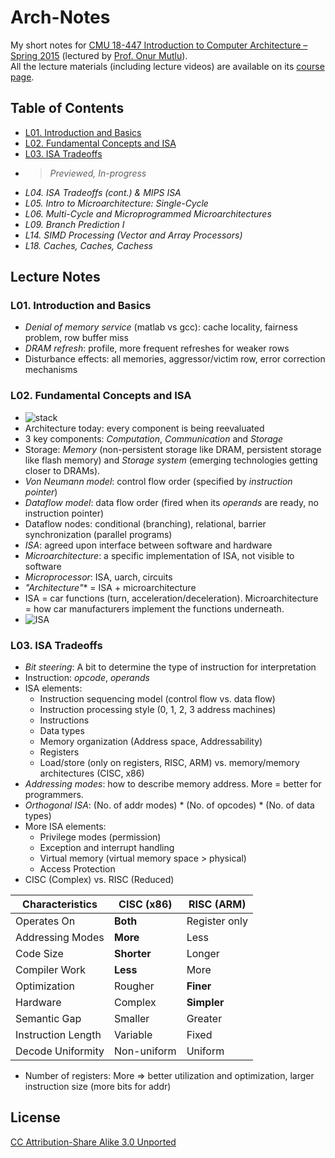 # Arch-Notes
My short notes for [CMU 18-447 Introduction to Computer Architecture – Spring 2015](http://www.ece.cmu.edu/~ece447/s15/doku.php?id=schedule) (lectured by [Prof. Onur Mutlu](http://users.ece.cmu.edu/~omutlu/)).  
All the lecture materials (including lecture videos) are available on its [course page](http://www.ece.cmu.edu/~ece447/s15/doku.php?id=schedule).

## Table of Contents

- [L01. Introduction and Basics](#l01-introduction-and-basics)
- [L02. Fundamental Concepts and ISA ](#l02-fundamental-concepts-and-isa)
- [L03. ISA Tradeoffs](#l03-isa-tradeoffs)
- >*Previewed, In-progress*
- *L04. ISA Tradeoffs (cont.) & MIPS ISA*
- *L05. Intro to Microarchitecture: Single-Cycle*
- *L06. Multi-Cycle and Microprogrammed Microarchitectures*
- *L09. Branch Prediction I*
- *L14. SIMD Processing (Vector and Array Processors)*
- *L18. Caches, Caches, Cachess*

## Lecture Notes

### L01. Introduction and Basics

- *Denial of memory service* (matlab vs gcc): cache locality, fairness problem, row buffer miss
- *DRAM refresh*: profile, more frequent refreshes for weaker rows
- Disturbance effects: all memories, aggressor/victim row, error correction mechanisms

### L02. Fundamental Concepts and ISA

- ![stack](http://i.imgur.com/VLOMeV1.png)
- Architecture today: every component is being reevaluated
- 3 key components: *Computation*, *Communication* and *Storage*
- Storage: *Memory* (non-persistent storage like DRAM, persistent storage like flash memory) and *Storage system* (emerging technologies getting closer to DRAMs).
- *Von Neumann model*: control flow order (specified by *instruction pointer*)
- *Dataflow model*: data flow order (fired when its *operands* are ready, no instruction pointer)
- Dataflow nodes: conditional (branching), relational, barrier synchronization (parallel programs)  
- *ISA*: agreed upon interface between software and hardware
- *Microarchitecture*: a specific implementation of ISA, not visible to software
- *Microprocessor*: ISA, uarch, circuits
- *"Architecture"** = ISA + microarchitecture
- ISA = car functions (turn, acceleration/deceleration). Microarchitecture = how car manufacturers implement the functions underneath.
- ![ISA](http://i.imgur.com/M1TPhNV.png)

### L03. ISA Tradeoffs

- *Bit steering*: A bit to determine the type of instruction for interpretation
- Instruction: *opcode*, *operands*
- ISA elements:
    - Instruction sequencing model (control flow vs. data flow)
    - Instruction processing style (0, 1, 2, 3 address machines)
    - Instructions
    - Data types
    - Memory organization (Address space, Addressability)
    - Registers
    - Load/store (only on registers, RISC, ARM) vs. memory/memory architectures (CISC, x86)
- *Addressing modes*: how to describe memory address. More = better for programmers.
- *Orthogonal ISA*: (No. of addr modes) * (No. of opcodes) * (No. of data types)
- More ISA elements:
    - Privilege modes (permission)
    - Exception and interrupt handling
    - Virtual memory (virtual memory space > physical)
    - Access Protection
- CISC (Complex) vs. RISC (Reduced)

| Characteristics | CISC (x86) | RISC (ARM) |  
| --- | --- | --- |  
| Operates On | **Both** | Register only |  
| Addressing Modes | **More** | Less |  
| Code Size | **Shorter** | Longer |  
| Compiler Work | **Less** | More |  
| Optimization | Rougher | **Finer** |  
| Hardware | Complex | **Simpler** |  
| Semantic Gap | Smaller | Greater |  
| Instruction Length | Variable | Fixed |  
| Decode Uniformity | Non-uniform | Uniform |

-  Number of registers: More => better utilization and optimization, larger instruction size (more bits for addr)


## License
[CC Attribution-Share Alike 3.0 Unported](http://creativecommons.org/licenses/by-sa/3.0/)

